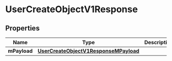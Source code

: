 
# UserCreateObjectV1Response

## Properties
| Name | Type | Description | Notes |
| ------------ | ------------- | ------------- | ------------- |
| **mPayload** | [**UserCreateObjectV1ResponseMPayload**](UserCreateObjectV1ResponseMPayload.md) |  |  |



